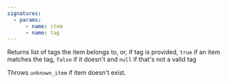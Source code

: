 ```yaml
---
signatures:
  - params:
      - name: item
      - name: tag
---
```


Returns list of tags the item belongs to, or, if tag is provided, `true` if an
item matches the tag, `false` if it doesn't and `null` if that's not a valid tag

Throws `unknown_item` if item doesn't exist.
